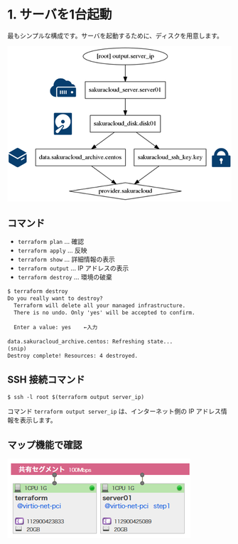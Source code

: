 # 1. サーバを1台起動

最もシンプルな構成です。サーバを起動するために、ディスクを用意します。

![step1](../static/images/graph-step1.png)

## コマンド

* `terraform plan` … 確認
* `terraform apply` … 反映
* `terraform show` … 詳細情報の表示
* `terraform output` … IP アドレスの表示
* `terraform destroy` … 環境の破棄
```
$ terraform destroy
Do you really want to destroy?
  Terraform will delete all your managed infrastructure.
  There is no undo. Only 'yes' will be accepted to confirm.

  Enter a value: yes	←入力

data.sakuracloud_archive.centos: Refreshing state...
(snip)
Destroy complete! Resources: 4 destroyed.
```

## SSH 接続コマンド

```
$ ssh -l root $(terraform output server_ip)
```

コマンド `terraform output server_ip` は、インターネット側の IP アドレス情報を表示します。

## マップ機能で確認

![step1](../static/images/map-step1.png)

